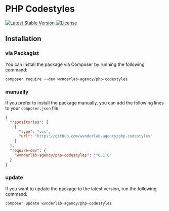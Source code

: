 # PHP Codestyles

[![Latest Stable Version](https://poser.pugx.org/wvnderlab-agency/php-codestyles/v/stable)](https://packagist.org/packages/wvnderlab-agency/php-codestyles)
[![License](https://poser.pugx.org/wvnderlab-agency/php-codestyles/license)](https://packagist.org/packages/wvnderlab-agency/php-codestyles)

## Installation

### via Packagist

You can install the package via Composer by running the following command:

```shell
composer require --dev wvnderlab-agency/php-codestyles
```

### manually

If you prefer to install the package manually, you can add the following lines to your `composer.json` file:

```json
{
  "repositories": [
    {
      "type": "vcs",
      "url": "https://github.com/wvnderlab-agency/php-codestyles"
    }
  ],
  "require-dev": {
    "wvnderlab-agency/php-codestyles": "^0.1.0"
  }
}
```

### update

If you want to update the package to the latest version, run the following command:

```shell
composer update wvnderlab-agency/php-codestyles
```
